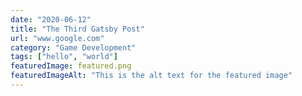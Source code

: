 ```yaml
---
date: "2020-06-12"
title: "The Third Gatsby Post"
url: "www.google.com"
category: "Game Development"
tags: ["hello", "world"]
featuredImage: featured.png
featuredImageAlt: "This is the alt text for the featured image"
---
```

